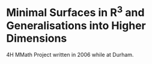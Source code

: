 # Minimal Surfaces in R<sup>3</sup> and Generalisations into Higher Dimensions

4H MMath Project written in 2006 while at Durham.
